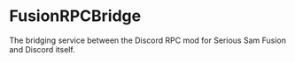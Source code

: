 # FusionRPCBridge
The bridging service between the Discord RPC mod for Serious Sam Fusion and Discord itself.
